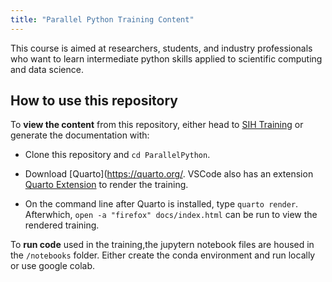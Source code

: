 ```yaml
---
title: "Parallel Python Training Content"
---
```


This course is aimed at researchers, students, and industry professionals who want to learn intermediate python skills applied to scientific computing and data science.

## How to use this repository

To **view the content** from this repository, either head to [SIH Training](https://sydney-informatics-hub.github.io/ParallelPython/) or generate the documentation with:

- Clone this repository and `cd ParallelPython`.

- Download [Quarto](https://quarto.org/. VSCode also has an extension [Quarto Extension](https://quarto.org/docs/tools/vscode.html) to render the training. 

- On the command line after Quarto is installed, type `quarto render`. Afterwhich, `open -a "firefox" docs/index.html` can be run to view the rendered training.

To **run code** used in the training,the jupytern notebook files are housed in the `/notebooks` folder. Either create the conda environment and run locally or use google colab. 